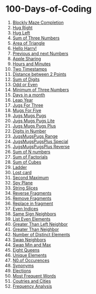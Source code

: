# 100-Days-of-Coding

1) [Blockly Maze Completion](https://github.com/Deepak2001/100-Days-of-Coding/blob/master/0.1%20Level10.md)
2) [Hug Right](https://github.com/Deepak2001/100-Days-of-Coding/blob/master/0.2%20HugRight.md)
3) [Hug Left](https://github.com/Deepak2001/100-Days-of-Coding/blob/master/0.3%20HugLeft.md)
4) [Sum of Three Numbers](https://github.com/Deepak2001/100-Days-of-Coding/blob/master/1.1%20Input%20Print%20:%20Sum%20of%20three%20numbers.md)
5) [Area of Triangle](https://github.com/Deepak2001/100-Days-of-Coding/blob/master/1.2%20Input%20%26%20Output%20:%20Area%20of%20Triangle.md)
6) [Hello Harry!](https://github.com/Deepak2001/100-Days-of-Coding/blob/master/1.3%20Input%20%26%20Print%20:%20Hello%2CHarry!.md)
7) [Previous and next Numbers](https://github.com/Deepak2001/100-Days-of-Coding/blob/master/1.4%20Input%20%26%20print%20:%20Previous%20and%20next.md)
8) [Apple Sharing](https://github.com/Deepak2001/100-Days-of-Coding/blob/master/1.5%20Input%20%26%20print:%20Apple%20sharing.md)
9) [Hours and Minutes](https://github.com/Deepak2001/100-Days-of-Coding/blob/master/1.6%20Input%20%26%20print:%20Hours%20and%20minutes.md)
10) [Two Timestamps](https://github.com/Deepak2001/100-Days-of-Coding/blob/master/1.7%20Input%20%26%20print%20:Two%20timestamps.md)
11) [Distance between 2 Points](https://github.com/Deepak2001/100-Days-of-Coding/blob/master/1.8%20Input%20%26%20print:%20TwoPoints.md)
12) [Sum of Digits](https://github.com/Deepak2001/100-Days-of-Coding/blob/master/2.5%20%20Numbers:%20Sum%20of%20digits.md)
13) [Odd or Even](https://github.com/Deepak2001/100-Days-of-Coding/blob/master/3.1%20If%20%26%20else:%20Odd%20or%20even.md)
14) [Minimum of Three Numbers](https://github.com/Deepak2001/100-Days-of-Coding/blob/master/3.8%20If%20%26%20else:%20Minimum%20of%20three%20numbers.md)
15) [Days in a month](https://github.com/Deepak2001/100-Days-of-Coding/blob/master/3.9%20If%20%26%20else:%20Days%20in%20month.md)
16) [Leap Year](https://github.com/Deepak2001/100-Days-of-Coding/blob/master/3.J%20If%20%26%20else:%20Leap%20year.md)
17) [Jugs For Three](https://github.com/Deepak2001/100-Days-of-Coding/blob/master/3.P%20%20Jugs%20for%20Three.md)
18) [Mugs For Five](https://github.com/Deepak2001/100-Days-of-Coding/blob/master/3.Q%20Mugs%20for%20Five.md)
19) [Jugs Mugs Pugs](https://github.com/Deepak2001/100-Days-of-Coding/blob/master/3.R%20%20JugsMugsPugs.md)
20) [Jugs Mugs Pugs Lite](https://github.com/Deepak2001/100-Days-of-Coding/blob/master/3.S%20JugsMugsPugs%20Lite.md)
21) [Jugs Mugs Pugs Plus](https://github.com/Deepak2001/100-Days-of-Coding/blob/master/3.U%20JugsMugsPugsPlus.md)
22) [Digits in Number](https://github.com/Deepak2001/100-Days-of-Coding/blob/master/5.D%20%20Membership%20:%20Digit%20in%20Number.md)
23) [JugsMugsPugs Range](https://github.com/Deepak2001/100-Days-of-Coding/blob/master/3.W%20JugsMugsPugs%20Range.md)
24) [JugsMugsPugsPlus Special](https://github.com/Deepak2001/100-Days-of-Coding/blob/master/3.X.%20JugsMugsPugs%20Special.md)
25) [JugsMugsPugsPlus Reverse](https://github.com/Deepak2001/100-Days-of-Coding/blob/master/3.V.%20JugsMugsPugsPlus%20Reverse.md)
26) [Sum of N numbers](https://github.com/Deepak2001/100-Days-of-Coding/blob/master/4.4%20%20Sum%20of%20N%20numbers.md)
27) [Sum of Factorials](https://github.com/Deepak2001/100-Days-of-Coding/blob/master/4.8%20Sum%20of%20Factorials.md)
28) [Sum of Cubes](https://github.com/Deepak2001/100-Days-of-Coding/blob/master/4.5%20Sum%20of%20Cubes.md)
29) [Ladder](https://github.com/Deepak2001/100-Days-of-Coding/blob/master/4.A%20Ladder.md)
30) [Lost card](https://github.com/Deepak2001/100-Days-of-Coding/blob/master/4.9%20Lost%20card.md)
31) [Second Maximum](https://github.com/Deepak2001/100-Days-of-Coding/blob/master/6.C%20Second%20maximum.md)
32) [Spy Plane](https://github.com/Deepak2001/100-Days-of-Coding/blob/master/4.X%20Spy%20Plane.md)
33) [String Slices](https://github.com/Deepak2001/100-Days-of-Coding/blob/master/5.1%20String%20Slices.md)
34) [Reverse Fragments](https://github.com/Deepak2001/100-Days-of-Coding/blob/master/5.8.%20Reverse%20fragment.md)
35) [Remove Fragments](https://github.com/Deepak2001/100-Days-of-Coding/blob/master/5.7%20%20Remove%20fragment.md)
36) [Replace in fragment](https://github.com/Deepak2001/100-Days-of-Coding/blob/master/5.B%20Replace%20in%20fragment.md)
37) [Even Indices](https://github.com/Deepak2001/100-Days-of-Coding/blob/master/7.1%20Even%20Indices.md)
38) [Same Sign Neighbors](https://github.com/Deepak2001/100-Days-of-Coding/blob/master/7.4%20Same%20Sign%20Neighbors.md)
39) [List Even Elements](https://github.com/Deepak2001/100-Days-of-Coding/blob/master/7.2%20List%20Even%20Elements.md)
40) [Greater Than Left Neighbor](https://github.com/Deepak2001/100-Days-of-Coding/blob/master/7.3%20Greater%20than%20left%20neighbor.md)
41) [Greater Than Neighbor](https://github.com/Deepak2001/100-Days-of-Coding/blob/master/7.5%20Greater%20than%20neighbors.md)
42) [Number of Distinct Elements](https://github.com/Deepak2001/100-Days-of-Coding/blob/master/7.6%20Number%20of%20distinct%20elements.md)
43) [Swap Neighbors](https://github.com/Deepak2001/100-Days-of-Coding/blob/master/7.7%20Swap%20Neighbors)
44) [Swap Min and Max](https://github.com/Deepak2001/100-Days-of-Coding/blob/master/7.9%20Swap%20Min%20and%20Max.md)
45) [Eight Queens](https://github.com/Deepak2001/100-Days-of-Coding/blob/master/7.C%20Lists:%20Eight%20queens.md)
46) [Unique Elements](https://github.com/Deepak2001/100-Days-of-Coding/blob/master/7.B%20Lists%20:%20Unique%20elements.md)
47) [N0.of Occurences](https://github.com/Deepak2001/100-Days-of-Coding/blob/master/A.1%20Dicts%20:%20Number%20of%20occurrences.md)
48) [Synonyms](https://github.com/Deepak2001/100-Days-of-Coding/blob/master/A.2%20Dicts%20:%20Synonyms.md)
49) [Elections](https://github.com/Deepak2001/100-Days-of-Coding/blob/master/A.3%20Dicts%20:%20Elections.md)
50) [Most Frequent Words](https://github.com/Deepak2001/100-Days-of-Coding/blob/master/A.4%20Dicts%20:%20Most%20frequent%20word.md)
51) [Coutries and Cities](https://github.com/Deepak2001/100-Days-of-Coding/blob/master/A.6%20Dicts%20:%20Countries%20and%20cities.md)
52) [Frequency Analysis](https://github.com/Deepak2001/100-Days-of-Coding/blob/master/A.7%20Dicts%20:%20Frequency%20analysis.md)
